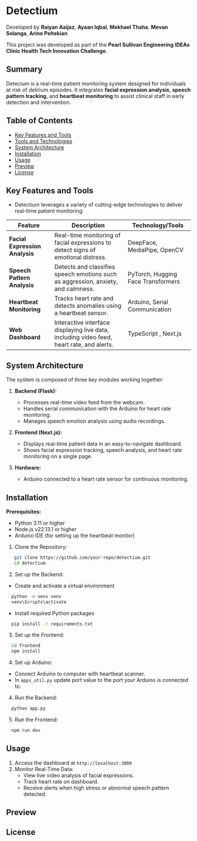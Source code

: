 # Detectium

Developed by **Raiyan Aaijaz**, **Ayaan Iqbal**, **Mekhael Thaha**, **Mevan Solanga**, **Arine Peltekian**

This project was developed as part of the **Pearl Sullivan Engineering IDEAs Clinic Health Tech Innovation Challenge**. 

## Summary
Detecium is a real-time patient monitoring system designed for individuals at risk of delirium episodes. It integrates **facial expression analysis**, **speech pattern tracking**, and **heartbeat monitoring** to assist clinical staff in early detection and intervention.

## Table of Contents
- [Key Features and Tools](#key-features-and-tools)
- [Tools and Technologies](#tools-and-technologies)
- [System Architecture](#system-architecture)
- [Installation](#installation)
- [Usage](#usage)
- [Preview](#preview)
- [License](#license)

## Key Features and Tools
- Detectium leverages a variety of cutting-edge technologies to deliver real-time patient monitoring:

| Feature | Description | Technology/Tools |
|---------|-------------|------------------|
| **Facial Expression Analysis** | Real-time monitoring of facial expressions to detect signs of emotional distress. | DeepFace, MediaPipe, OpenCV |
| **Speech Pattern Analysis** | Detects and classifies speech emotions such as aggression, anxiety, and calmness. | PyTorch, Hugging Face Transformers |
| **Heartbeat Monitoring** | Tracks heart rate and detects anomalies using a heartbeat sensor. | Arduino, Serial Communication |
| **Web Dashboard** | Interactive interface displaying live data, including video feed, heart rate, and alerts. | TypeScript , Next.js |

## System Architecture
The system is composed of three key modules working together:  

1. **Backend (Flask):**  
   - Processes real-time video feed from the webcam.  
   - Handles serial communication with the Arduino for heart rate monitoring.  
   - Manages speech emotion analysis using audio recordings.  

2. **Frontend (Next.js):**  
   - Displays real-time patient data in an easy-to-navigate dashboard.  
   - Shows facial expression tracking, speech analysis, and heart rate monitoring on a single page.

3. **Hardware:**  
   - Arduino connected to a heart rate sensor for continuous monitoring.  

## Installation
**Prerequisites:**  
- Python 3.11 or higher  
- Node.js v22.13.1 or higher  
- Arduino IDE (for setting up the heartbeat monitor)

1. Clone the Repository:
```bash
   git clone https://github.com/your-repo/detectium.git
   cd detectium
```
2. Set up the Backend:
- Create and activate a virtual environment
```bash
  python -m venv venv
  venv\Scripts\activate
```
- Install required Python packages
```bash
  pip install -r requirements.txt
```
3. Set up the Frontend:
```bash
  cd frontend
  npm install
```
4. Set up Arduino:
- Connect Arduino to computer with heartbeat scanner.
- In `apps_util.py` update port value to the port your Arduino is connected to.
4. Run the Backend:
```bash
  python app.py
```
5. Run the Frontend:
```bash
  npm run dev
```

## Usage
1. Access the dashboard at `http://localhost:3000`
2. Monitor Real-Time Data:
   - View live video analysis of facial expressions.
   - Track heart rate on dashboard.
   - Receive alerts when high stress or abnormal speech pattern detected.

## Preview

## License
